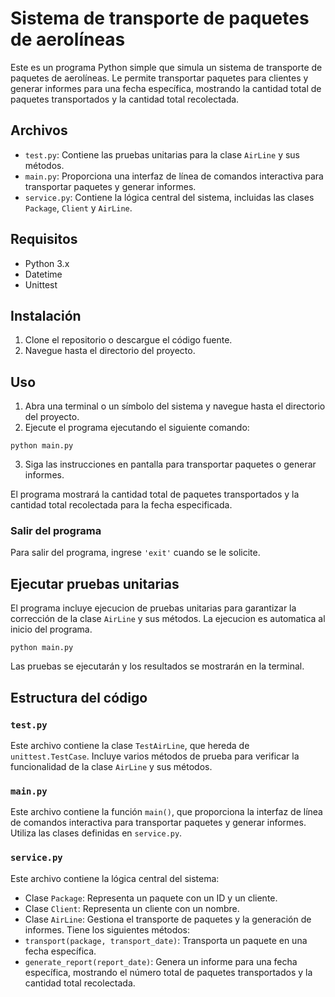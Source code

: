 # Sistema de transporte de paquetes de aerolíneas

Este es un programa Python simple que simula un sistema de transporte de paquetes de aerolíneas. Le permite transportar paquetes para clientes y generar informes para una fecha específica, mostrando la cantidad total de paquetes transportados y la cantidad total recolectada.

## Archivos

- `test.py`: Contiene las pruebas unitarias para la clase `AirLine` y sus métodos.
- `main.py`: Proporciona una interfaz de línea de comandos interactiva para transportar paquetes y generar informes.
- `service.py`: Contiene la lógica central del sistema, incluidas las clases `Package`, `Client` y `AirLine`.

## Requisitos

- Python 3.x
- Datetime
- Unittest

## Instalación

1. Clone el repositorio o descargue el código fuente.
2. Navegue hasta el directorio del proyecto.

## Uso

1. Abra una terminal o un símbolo del sistema y navegue hasta el directorio del proyecto.
2. Ejecute el programa ejecutando el siguiente comando:

```
python main.py
```

3. Siga las instrucciones en pantalla para transportar paquetes o generar informes.

El programa mostrará la cantidad total de paquetes transportados y la cantidad total recolectada para la fecha especificada.

### Salir del programa

Para salir del programa, ingrese `'exit'` cuando se le solicite.

## Ejecutar pruebas unitarias

El programa incluye ejecucion de pruebas unitarias para garantizar la corrección de la clase `AirLine` y sus métodos. La ejecucion es automatica al inicio del programa.

```
python main.py
```

Las pruebas se ejecutarán y los resultados se mostrarán en la terminal.

## Estructura del código

### `test.py`

Este archivo contiene la clase `TestAirLine`, que hereda de `unittest.TestCase`. Incluye varios métodos de prueba para verificar la funcionalidad de la clase `AirLine` y sus métodos.

### `main.py`

Este archivo contiene la función `main()`, que proporciona la interfaz de línea de comandos interactiva para transportar paquetes y generar informes. Utiliza las clases definidas en `service.py`.

### `service.py`

Este archivo contiene la lógica central del sistema:

- Clase `Package`: Representa un paquete con un ID y un cliente.
- Clase `Client`: Representa un cliente con un nombre.
- Clase `AirLine`: Gestiona el transporte de paquetes y la generación de informes. Tiene los siguientes métodos:
- `transport(package, transport_date)`: Transporta un paquete en una fecha específica.
- `generate_report(report_date)`: Genera un informe para una fecha específica, mostrando el número total de paquetes transportados y la cantidad total recolectada.